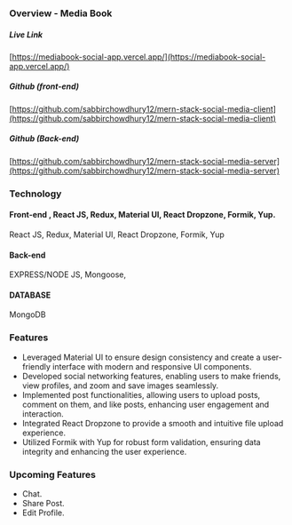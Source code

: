 ### Overview - Media Book

##### Live Link

[https://mediabook-social-app.vercel.app/](https://mediabook-social-app.vercel.app/)

##### Github (front-end)

[https://github.com/sabbirchowdhury12/mern-stack-social-media-client](https://github.com/sabbirchowdhury12/mern-stack-social-media-client)

##### Github (Back-end)

[https://github.com/sabbirchowdhury12/mern-stack-social-media-server](https://github.com/sabbirchowdhury12/mern-stack-social-media-server)

### Technology

#### Front-end , React JS, Redux, Material UI, React Dropzone, Formik, Yup.

React JS, Redux, Material UI, React Dropzone, Formik, Yup

#### Back-end

EXPRESS/NODE JS, Mongoose,

#### DATABASE

MongoDB

### Features

- Leveraged Material UI to ensure design consistency and create a user-friendly interface with modern and responsive UI components.
- Developed social networking features, enabling users to make friends, view profiles, and zoom and save images seamlessly.
- Implemented post functionalities, allowing users to upload posts, comment on them, and like posts, enhancing user engagement and interaction.
- Integrated React Dropzone to provide a smooth and intuitive file upload experience.
- Utilized Formik with Yup for robust form validation, ensuring data integrity and enhancing the user experience.

### Upcoming Features

- Chat.
- Share Post.
- Edit Profile.
